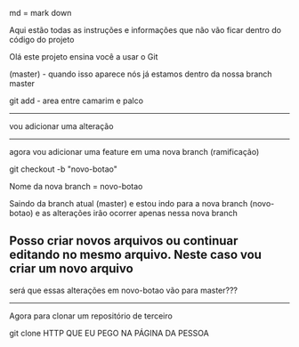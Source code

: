 md = mark down

Aqui estão todas as instruções e informações que não vão ficar dentro do código do projeto

Olá este projeto ensina você a usar o Git

(master) - quando isso aparece nós já estamos dentro da nossa branch master

git add - area entre camarim e palco

-------------------------------------------------------------------------------------
vou adicionar uma alteração

-------------------------------------------------------------------------------------
agora vou adicionar uma feature em uma nova branch (ramificação)

git checkout -b "novo-botao"

Nome da nova branch = novo-botao

Saindo da branch atual (master) e estou indo para a nova branch (novo-botao) e as alterações irão ocorrer apenas nessa nova branch

Posso criar novos arquivos ou continuar editando no mesmo arquivo. Neste caso vou criar um novo arquivo
---------------------------------------------------------------------------------------
será que essas alterações em novo-botao vão para master???

-------------------------------------------------------------------------------------------
Agora para clonar um repositório de terceiro

git clone HTTP QUE EU PEGO NA PÁGINA DA PESSOA